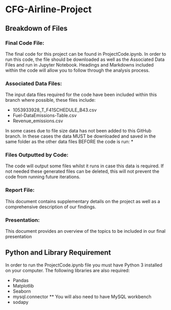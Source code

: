 # CFG-Airline-Project


## Breakdown of Files
### Final Code File:
The final code for this project can be found in ProjectCode.ipynb. In order to run this code, the file should be downloaded as well as the Associated Data Files and run in Jupyter Notebook. Headings and Markdowns included within the code will allow you to follow through the analysis process.   

### Associated Data Files:
The input data files required for the code have been included within this branch where possible, these files include:
* 1053933928_T_F41SCHEDULE_B43.csv
* Fuel-DataEmissions-Table.csv
* Revenue_emissions.csv

In some cases due to file size data has not been added to this GitHub branch. In these cases the data MUST be downloaded and saved in the same folder as the other data files BEFORE the code is run:
*
### Files Outputted by Code:
The code will output some files whilst it runs in case this data is required. If not needed these generated files can be deleted, this will not prevent the code from running future iterations. 

### Report File:
This document contains supplementary details on the project as well as a comprehensive description of our findings.

### Presentation:
This document provides an overview of the topics to be included in our final presentation

## Python and Library Requirement
In order to run the ProjectCode.ipynb file you must have Python 3 installed on your computer. The following libraries are also required:
* Pandas
* Matplotlib
* Seaborn
* mysql.connector ** You will also need to have MySQL workbench
* sodapy
